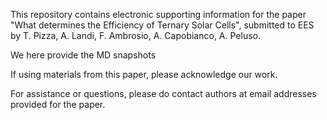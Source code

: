 This repository contains electronic supporting information for the paper "What determines the Efficiency of Ternary Solar Cells", submitted to EES by T. Pizza, A. Landi, F. Ambrosio, A. Capobianco, A. Peluso.

We here provide the MD snapshots

If using materials from this paper, please acknowledge our work.

For assistance or questions, please do contact authors at email addresses provided for the paper.
